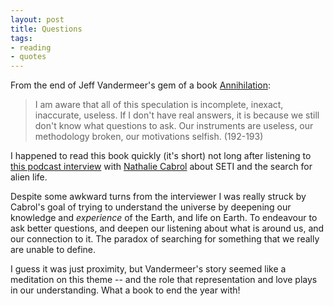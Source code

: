 ```yaml
---
layout: post
title: Questions
tags:
- reading
- quotes
---
```


From the end of Jeff Vandermeer's gem of a book [Annihilation](https://www.jeffvandermeer.com/book/annihilation/):

> I am aware that all of this speculation is incomplete, inexact, inaccurate, useless. If I don't have real answers, it is because we still don't know what questions to ask. Our instruments are useless, our methodology broken, our motivations selfish. (192-193)

I happened to read this book quickly (it's short) not long after listening to [this podcast interview](https://www.youtube.com/watch?v=yyBosLx7bbM) with [Nathalie Cabrol](https://en.wikipedia.org/wiki/Nathalie_Cabrol) about SETI and the search for alien life.

Despite some awkward turns from the interviewer I was really struck by Cabrol's goal of trying to understand the universe by deepening our knowledge and *experience* of the Earth, and life on Earth. To endeavour to ask better questions, and deepen our listening about what is around us, and our connection to it. The paradox of searching for something that we really are unable to define.

I guess it was just proximity, but Vandermeer's story seemed like a meditation on this theme -- and the role that representation and love plays in our understanding. What a book to end the year with!
